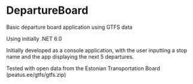 # DepartureBoard
Basic departure board application using GTFS data

Using initially .NET 6.0

Initially developed as a console application, with the user inputting a stop name and the app displaying the next 5 departures.

Tested with open data from the Estonian Transportation Board (peatus.ee/gtfs/gtfs.zip)

